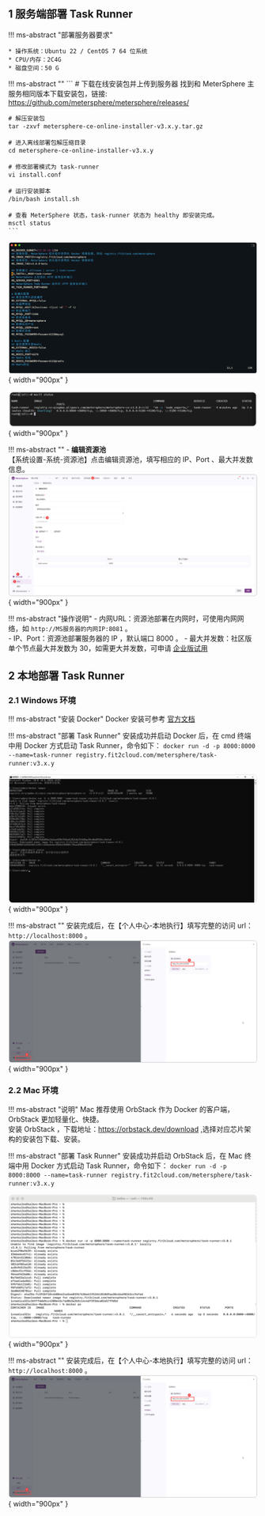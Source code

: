 
## 1 服务端部署 Task Runner

!!! ms-abstract "部署服务器要求"

    * 操作系统：Ubuntu 22 / CentOS 7 64 位系统
    * CPU/内存：2C4G
    * 磁盘空间：50 G

!!! ms-abstract ""
    ```
    # 下载在线安装包并上传到服务器
    找到和 MeterSphere 主服务相同版本下载安装包，链接:  https://github.com/metersphere/metersphere/releases/
    
    # 解压安装包
    tar -zxvf metersphere-ce-online-installer-v3.x.y.tar.gz

    # 进入离线部署包解压缩目录
    cd metersphere-ce-online-installer-v3.x.y

    # 修改部署模式为 task-runner
    vi install.conf
    
    # 运行安装脚本
    /bin/bash install.sh
    
    # 查看 MeterSphere 状态，task-runner 状态为 healthy 即安装完成。
    msctl status
    ```
![配置主机3](../img/installation/dis_pressure/修改模式.png){ width="900px" }

![配置主机3](../img/installation/dis_pressure/status.png){ width="900px" }

!!! ms-abstract ""
     - **编辑资源池** <br>
     【系统设置-系统-资源池】点击编辑资源池，填写相应的 IP、Port 、最大并发数信息。
![配置主机3](../img/installation/dis_pressure/资源池添加.png){ width="900px" }

!!! ms-abstract "操作说明"
    - 内网URL：资源池部署在内网时，可使用内网网络，如 `http://MS服务器的内网IP:8081` 。</br>
    - IP、Port：资源池部署服务器的 IP ，默认端口 8000 。
    - 最大并发数：社区版单个节点最大并发数为 30，如需更大并发数，可申请 [企业版试用](https://jinshuju.net/f/CzzAOe)
  
## 2 本地部署 Task Runner
### 2.1 Windows 环境

!!! ms-abstract "安装 Docker"
    Docker 安装可参考 [官方文档](https://docs.docker.com/desktop/install/windows-install/)

!!! ms-abstract "部署 Task Runner"
    安装成功并启动 Docker 后，在 cmd 终端中用 Docker 方式启动 Task Runner，命令如下：
    ```
    docker run -d -p 8000:8000 --name=task-runner registry.fit2cloud.com/metersphere/task-runner:v3.x.y
    ```

![配置主机3](../img/installation/dis_pressure/win_install_1.png){ width="900px" }

!!! ms-abstract ""
    安装完成后，在【个人中心-本地执行】填写完整的访问 url：`http://localhost:8000` 。
![配置主机3](../img/installation/dis_pressure/本地.png){ width="900px" }

### 2.2 Mac 环境

!!! ms-abstract "说明"
    Mac 推荐使用 OrbStack 作为 Docker 的客户端，OrbStack 更加轻量化、快捷。</br>
    安装 OrbStack ，下载地址：https://orbstack.dev/download ,选择对应芯片架构的安装包下载、安装。

!!! ms-abstract "部署 Task Runner"
    安装成功并启动 OrbStack 后，在 Mac 终端中用 Docker 方式启动 Task Runner，命令如下：
    ```
    docker run -d -p 8000:8000 --name=task-runner registry.fit2cloud.com/metersphere/task-runner:v3.x.y
    ```

![配置主机3](../img/installation/dis_pressure/mac_install_1.png){ width="900px" }
    

!!! ms-abstract ""
    安装完成后，在【个人中心-本地执行】填写完整的访问 url：`http://localhost:8000` 。
![配置主机3](../img/installation/dis_pressure/本地.png){ width="900px" }